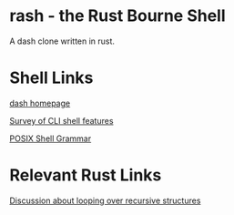 # rash - the Rust Bourne Shell


A dash clone written in rust.


# Shell Links

[dash homepage](http://gondor.apana.org.au/~herbert/dash/)

[Survey of CLI shell features](https://en.wikipedia.org/wiki/Comparison_of_command_shells)

[POSIX Shell Grammar](http://pubs.opengroup.org/onlinepubs/9699919799/utilities/V3_chap02.html#tag_18_10_02)


# Relevant Rust Links

[Discussion about looping over recursive structures](https://stackoverflow.com/questions/37986640/cannot-obtain-a-mutable-reference-when-iterating-a-recursive-structure-cannot-b)
